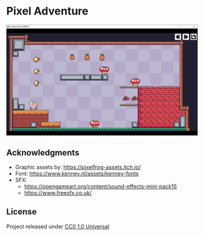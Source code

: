 # Pixel Adventure

<a href="https://skaarj1989.github.io/PixelAdventure/PixelAdventure.html">
    <img src="screenshots/01.png" width="640"/>
</a>

## Acknowledgments

- Graphic assets by: https://pixelfrog-assets.itch.io/
- Font: https://www.kenney.nl/assets/kenney-fonts
- SFX:
  - https://opengameart.org/content/sound-effects-mini-pack15
  - https://www.freesfx.co.uk/

## License

Project released under [CC0 1.0 Universal](LICENSE)
